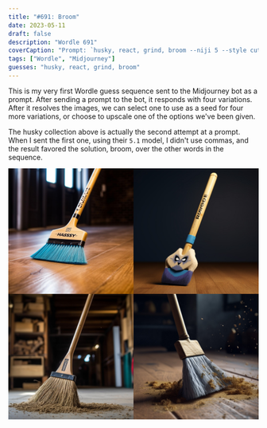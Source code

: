 ```yaml
---
title: "#691: Broom"
date: 2023-05-11
draft: false
description: "Wordle 691"
coverCaption: "Prompt: `husky, react, grind, broom --niji 5 --style cute`"
tags: ["Wordle", "Midjourney"]
guesses: "husky, react, grind, broom"
---
```


This is my very first Wordle guess sequence sent to the Midjourney bot as a prompt. After sending a prompt to the bot, it responds with four variations. After it resolves the images, we can select one to use as a seed for four more variations, or choose to upscale one of the options we've been given.

The husky collection above is actually the second attempt at a prompt. When I sent the first one, using their `5.1` model, I didn't use commas, and the result favored the solution, broom, over the other words in the sequence.

![Alt text](691_v1.jpg "Prompt: `husky react grind broom --v 5.1`")
